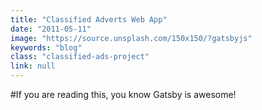 ```yaml
---
title: "Classified Adverts Web App"
date: "2011-05-11"
image: "https://source.unsplash.com/150x150/?gatsbyjs"
keywords: "blog"
class: "classified-ads-project"
link: null
---
```


#If you are reading this, you know Gatsby is awesome!